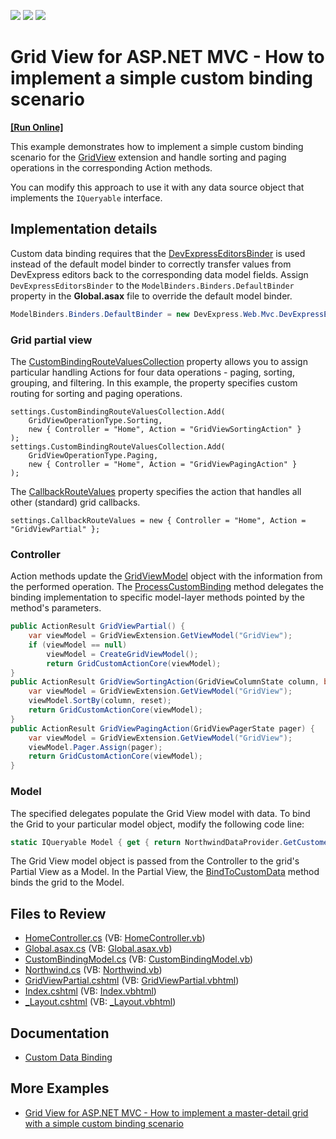 <!-- default badges list -->
![](https://img.shields.io/endpoint?url=https://codecentral.devexpress.com/api/v1/VersionRange/128551586/19.2.6%2B)
[![](https://img.shields.io/badge/Open_in_DevExpress_Support_Center-FF7200?style=flat-square&logo=DevExpress&logoColor=white)](https://supportcenter.devexpress.com/ticket/details/E4394)
[![](https://img.shields.io/badge/📖_How_to_use_DevExpress_Examples-e9f6fc?style=flat-square)](https://docs.devexpress.com/GeneralInformation/403183)
<!-- default badges end -->

# Grid View for ASP.NET MVC - How to implement a simple custom binding scenario
<!-- run online -->
**[[Run Online]](https://codecentral.devexpress.com/e4394/)**
<!-- run online end -->

This example demonstrates how to implement a simple custom binding scenario for the [GridView](https://docs.devexpress.com/AspNetMvc/8966/components/grid-view) extension and handle sorting and paging operations in the corresponding Action methods.

You can modify this approach to use it with any data source object that implements the `IQueryable` interface.


## Implementation details

Custom data binding requires that the [DevExpressEditorsBinder](https://docs.devexpress.com/AspNetMvc/DevExpress.Web.Mvc.DevExpressEditorsBinder) is used instead of the default model binder to correctly transfer values from DevExpress editors back to the corresponding data model fields. 
Assign `DevExpressEditorsBinder`  to the `ModelBinders.Binders.DefaultBinder` property in the **Global.asax** file to override the default model binder.

```csharp
ModelBinders.Binders.DefaultBinder = new DevExpress.Web.Mvc.DevExpressEditorsBinder();
```

### Grid partial view

The [CustomBindingRouteValuesCollection](https://docs.devexpress.com/AspNetMvc/DevExpress.Web.Mvc.GridViewSettings.CustomBindingRouteValuesCollection) property allows you to assign particular handling Actions for four data operations - paging, sorting, grouping, and filtering. In this example, the property specifies custom routing for sorting and paging operations.

```razor
settings.CustomBindingRouteValuesCollection.Add(
    GridViewOperationType.Sorting,
    new { Controller = "Home", Action = "GridViewSortingAction" }
);
settings.CustomBindingRouteValuesCollection.Add(
    GridViewOperationType.Paging,
    new { Controller = "Home", Action = "GridViewPagingAction" }
);
```

The [CallbackRouteValues](https://docs.devexpress.com/AspNetMvc/DevExpress.Web.Mvc.GridSettingsBase.CallbackRouteValues) property specifies the action that handles all other (standard) grid callbacks.

```razor
settings.CallbackRouteValues = new { Controller = "Home", Action = "GridViewPartial" };
```

### Controller

Action methods update the [GridViewModel](https://docs.devexpress.com/AspNetMvc/DevExpress.Web.Mvc.GridViewModel) object with the information from the performed operation. The [ProcessCustomBinding](https://docs.devexpress.com/AspNetMvc/DevExpress.Web.Mvc.GridViewModel.ProcessCustomBinding.overloads) method delegates the binding implementation to specific model-layer methods pointed by the method's parameters.

```csharp
public ActionResult GridViewPartial() {
    var viewModel = GridViewExtension.GetViewModel("GridView");
    if (viewModel == null)
        viewModel = CreateGridViewModel();
        return GridCustomActionCore(viewModel);
}
public ActionResult GridViewSortingAction(GridViewColumnState column, bool reset) {
    var viewModel = GridViewExtension.GetViewModel("GridView");
    viewModel.SortBy(column, reset);
    return GridCustomActionCore(viewModel);
}
public ActionResult GridViewPagingAction(GridViewPagerState pager) {
    var viewModel = GridViewExtension.GetViewModel("GridView");
    viewModel.Pager.Assign(pager);
    return GridCustomActionCore(viewModel);
}
```

### Model

The specified delegates populate the Grid View model with data. To bind the Grid to your particular model object, modify the following code line:

```cs
static IQueryable Model { get { return NorthwindDataProvider.GetCustomers(); } }
```

The Grid View model object is passed from the Controller to the grid's Partial View as a Model. In the Partial View, the [BindToCustomData](https://docs.devexpress.com/AspNetMvc/DevExpress.Web.Mvc.GridViewExtension.BindToCustomData(DevExpress.Web.Mvc.GridViewModel)) method binds the grid to the Model.

## Files to Review

* [HomeController.cs](./CS/Sample/Controllers/HomeController.cs) (VB: [HomeController.vb](./VB/Sample/Controllers/HomeController.vb))
* [Global.asax.cs](./CS/Sample/Global.asax.cs) (VB: [Global.asax.vb](./VB/Sample/Global.asax.vb))
* [CustomBindingModel.cs](./CS/Sample/Models/CustomBindingModel.cs) (VB: [CustomBindingModel.vb](./VB/Sample/Models/CustomBindingModel.vb))
* [Northwind.cs](./CS/Sample/Models/Northwind.cs) (VB: [Northwind.vb](./VB/Sample/Models/Northwind.vb))
* [GridViewPartial.cshtml](./CS/Sample/Views/Home/GridViewPartial.cshtml) (VB: [GridViewPartial.vbhtml](./VB/Sample/Views/Home/GridViewPartial.vbhtml))
* [Index.cshtml](./CS/Sample/Views/Home/Index.cshtml) (VB: [Index.vbhtml](./VB/Sample/Views/Home/Index.vbhtml))
* [_Layout.cshtml](./CS/Sample/Views/Shared/_Layout.cshtml) (VB: [_Layout.vbhtml](./VB/Sample/Views/Shared/_Layout.vbhtml))

## Documentation

* [Custom Data Binding](https://docs.devexpress.com/AspNetMvc/14321/components/grid-view/binding-to-data/custom-data-binding)

## More Examples

* [Grid View for ASP.NET MVC - How to implement a master-detail grid with a simple custom binding scenario](https://github.com/DevExpress-Examples/how-to-create-a-master-detail-gridview-with-paging-and-sorting-using-custom-data-binding-e4398)
